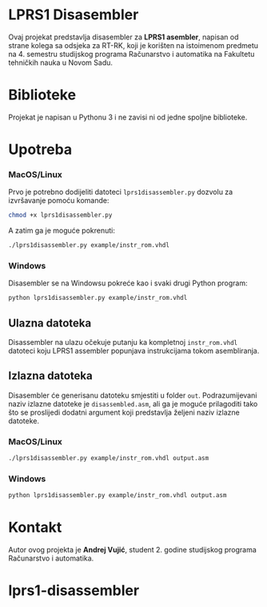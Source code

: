 # LPRS1 Disasembler

Ovaj projekat predstavlja disasembler za **LPRS1 asembler**, napisan od strane kolega sa odsjeka za RT-RK, koji je korišten na istoimenom predmetu na 4. semestru studijskog programa Računarstvo i automatika na Fakultetu tehničkih nauka u Novom Sadu.

# Biblioteke

Projekat je napisan u Pythonu 3 i ne zavisi ni od jedne spoljne biblioteke.

# Upotreba

### MacOS/Linux

Prvo je potrebno dodijeliti datoteci <code>lprs1disassembler.py</code> dozvolu za izvršavanje pomoću komande:<br>
```bash
chmod +x lprs1disassembler.py
```

A zatim ga je moguće pokrenuti:<br>
```bash
./lprs1disassembler.py example/instr_rom.vhdl
```

### Windows
Disasembler se na Windowsu pokreće kao i svaki drugi Python program:<br>
```bash
python lprs1disassembler.py example/instr_rom.vhdl
```

## Ulazna datoteka

Disassembler na ulazu očekuje putanju ka kompletnoj <code>instr_rom.vhdl</code> datoteci koju LPRS1 assembler popunjava instrukcijama tokom asembliranja.

## Izlazna datoteka
Disasembler će generisanu datoteku smjestiti u folder <code>out</code>. Podrazumijevani naziv izlazne datoteke je <code>disassembled.asm</code>, ali ga je moguće prilagoditi tako što se proslijedi dodatni argument koji predstavlja željeni naziv izlazne datoteke.

### MacOS/Linux
```bash
./lprs1disassembler.py example/instr_rom.vhdl output.asm
```

### Windows
```bash
python lprs1disassembler.py example/instr_rom.vhdl output.asm
```

# Kontakt

Autor ovog projekta je **Andrej Vujić**, student 2. godine studijskog programa Računarstvo i automatika.
# lprs1-disassembler
